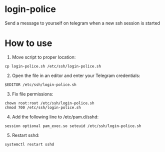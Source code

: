# login-police
Send a message to yourself on telegram when a new ssh session is started

# How to use
1. Move script to proper location:
```
cp login-police.sh /etc/ssh/login-police.sh
```
2. Open the file in an editor and enter your Telegram credentials:
```
$EDITOR /etc/ssh/login-police.sh
```
3. Fix file permissions:
```
chown root:root /etc/ssh/login-police.sh
chmod 700 /etc/ssh/login-police.sh
```
4. Add the following line to /etc/pam.d/sshd:
```
session optional pam_exec.so seteuid /etc/ssh/login-police.sh
```
5. Restart sshd:
```
systemctl restart sshd
```
